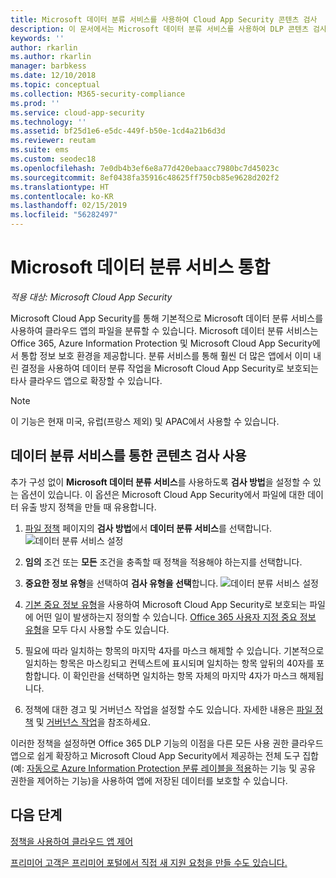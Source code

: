 ```yaml
---
title: Microsoft 데이터 분류 서비스를 사용하여 Cloud App Security 콘텐츠 검사
description: 이 문서에서는 Microsoft 데이터 분류 서비스를 사용하여 DLP 콘텐츠 검사를 수행할 때 Cloud App Security에서 수행하는 프로세스를 설명합니다.
keywords: ''
author: rkarlin
ms.author: rkarlin
manager: barbkess
ms.date: 12/10/2018
ms.topic: conceptual
ms.collection: M365-security-compliance
ms.prod: ''
ms.service: cloud-app-security
ms.technology: ''
ms.assetid: bf25d1e6-e5dc-449f-b50e-1cd4a21b6d3d
ms.reviewer: reutam
ms.suite: ems
ms.custom: seodec18
ms.openlocfilehash: 7e0db4b3ef6e8a77d420ebaacc7980bc7d45023c
ms.sourcegitcommit: 8ef0438fa35916c48625ff750cb85e9628d202f2
ms.translationtype: HT
ms.contentlocale: ko-KR
ms.lasthandoff: 02/15/2019
ms.locfileid: "56282497"
---
```

# <a name="microsoft-data-classification-services-integration"></a>Microsoft 데이터 분류 서비스 통합

*적용 대상: Microsoft Cloud App Security*

Microsoft Cloud App Security를 통해 기본적으로 Microsoft 데이터 분류 서비스를 사용하여 클라우드 앱의 파일을 분류할 수 있습니다. Microsoft 데이터 분류 서비스는 Office 365, Azure Information Protection 및 Microsoft Cloud App Security에서 통합 정보 보호 환경을 제공합니다. 분류 서비스를 통해 훨씬 더 많은 앱에서 이미 내린 결정을 사용하여 데이터 분류 작업을 Microsoft Cloud App Security로 보호되는 타사 클라우드 앱으로 확장할 수 있습니다.

>[!NOTE]
> 이 기능은 현재 미국, 유럽(프랑스 제외) 및 APAC에서 사용할 수 있습니다.


## <a name="enable-content-inspection-with-data-classification-services"></a>데이터 분류 서비스를 통한 콘텐츠 검사 사용

추가 구성 없이 **Microsoft 데이터 분류 서비스**를 사용하도록 **검사 방법**을 설정할 수 있는 옵션이 있습니다. 이 옵션은 Microsoft Cloud App Security에서 파일에 대한 데이터 유출 방지 정책을 만들 때 유용합니다.


1. [파일 정책](data-protection-policies.md) 페이지의 **검사 방법**에서 **데이터 분류 서비스**를 선택합니다.
     ![데이터 분류 서비스 설정](./media/dcs-enable.png)
2. **임의** 조건 또는 **모든** 조건을 충족할 때 정책을 적용해야 하는지를 선택합니다.
3. **중요한 정보 유형**을 선택하여 **검사 유형을 선택**합니다.
 ![데이터 분류 서비스 설정](./media/dcs-sensitive-information-type.png)

4. [기본 중요 정보 유형](https://support.office.com/article/what-the-sensitive-information-types-look-for-fd505979-76be-4d9f-b459-abef3fc9e86b)을 사용하여 Microsoft Cloud App Security로 보호되는 파일에 어떤 일이 발생하는지 정의할 수 있습니다. [Office 365 사용자 지정 중요 정보 유형](https://support.office.com/article/create-a-custom-sensitive-information-type-82c382a5-b6db-44fd-995d-b333b3c7fc30)을 모두 다시 사용할 수도 있습니다.

5. 필요에 따라 일치하는 항목의 마지막 4자를 마스크 해제할 수 있습니다. 기본적으로 일치하는 항목은 마스킹되고 컨텍스트에 표시되며 일치하는 항목 앞뒤의 40자를 포함합니다. 이 확인란을 선택하면 일치하는 항목 자체의 마지막 4자가 마스크 해제됩니다.

6. 정책에 대한 경고 및 거버넌스 작업을 설정할 수도 있습니다. 자세한 내용은 [파일 정책](data-protection-policies.md) 및 [거버넌스 작업](governance-actions.md)을 참조하세요.

이러한 정책을 설정하면 Office 365 DLP 기능의 이점을 다른 모든 사용 권한 클라우드 앱으로 쉽게 확장하고 Microsoft Cloud App Security에서 제공하는 전체 도구 집합(예: [자동으로 Azure Information Protection 분류 레이블을 적용](azip-integration.md)하는 기능 및 공유 권한을 제어하는 기능)을 사용하여 앱에 저장된 데이터를 보호할 수 있습니다.



## <a name="next-steps"></a>다음 단계  
[정책을 사용하여 클라우드 앱 제어](control-cloud-apps-with-policies.md)   

[프리미어 고객은 프리미어 포털에서 직접 새 지원 요청을 만들 수도 있습니다.](https://premier.microsoft.com/)  
  
